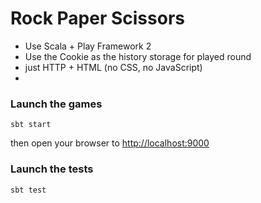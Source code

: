 Rock Paper Scissors
=================================

* Use Scala + Play Framework 2
* Use the Cookie as the history storage for played round
* just HTTP + HTML (no CSS, no JavaScript)
* 
### Launch the games
`sbt start`

then open your browser to [http://localhost:9000](http://localhost:9000)

### Launch the tests

`sbt test`
